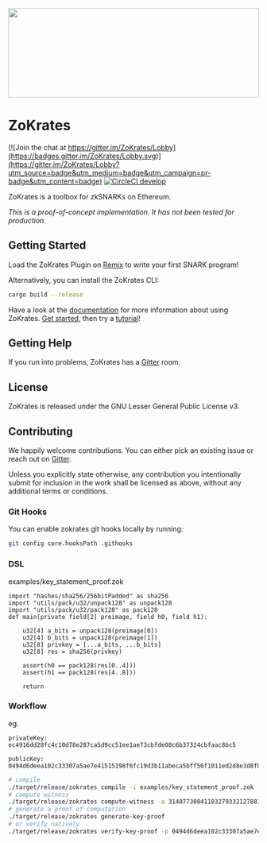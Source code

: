 
<img src="zokrates_logo.svg" width="100%" height="180">

# ZoKrates

[![Join the chat at https://gitter.im/ZoKrates/Lobby](https://badges.gitter.im/ZoKrates/Lobby.svg)](https://gitter.im/ZoKrates/Lobby?utm_source=badge&utm_medium=badge&utm_campaign=pr-badge&utm_content=badge)
[![CircleCI develop](https://img.shields.io/circleci/project/github/Zokrates/ZoKrates/develop.svg?label=develop)](https://circleci.com/gh/Zokrates/ZoKrates/tree/develop)

ZoKrates is a toolbox for zkSNARKs on Ethereum.

_This is a proof-of-concept implementation. It has not been tested for production._

## Getting Started

Load the ZoKrates Plugin on [Remix](https://remix.ethereum.org) to write your first SNARK program!

Alternatively, you can install the ZoKrates CLI:

```bash
cargo build --release
```

Have a look at the [documentation](https://zokrates.github.io/) for more information about using ZoKrates.
[Get started](https://zokrates.github.io/gettingstarted.html), then try a [tutorial](https://zokrates.github.io/examples/rng_tutorial.html)!

## Getting Help

If you run into problems, ZoKrates has a [Gitter](https://gitter.im/ZoKrates/Lobby) room.

## License

ZoKrates is released under the GNU Lesser General Public License v3.

## Contributing

We happily welcome contributions. You can either pick an existing issue or reach out on [Gitter](https://gitter.im/ZoKrates/Lobby).

Unless you explicitly state otherwise, any contribution you intentionally submit for inclusion in the work shall be licensed as above, without any additional terms or conditions.

### Git Hooks

You can enable zokrates git hooks locally by running:

```sh
git config core.hooksPath .githooks
```



### DSL

examples/key_statement_proof.zok

```
import "hashes/sha256/256bitPadded" as sha256
import "utils/pack/u32/unpack128" as unpack128
import "utils/pack/u32/pack128" as pack128
def main(private field[2] preimage, field h0, field h1):

    u32[4] a_bits = unpack128(preimage[0])
    u32[4] b_bits = unpack128(preimage[1])
    u32[8] privkey = [...a_bits, ...b_bits]
    u32[8] res = sha256(privkey)

    assert(h0 == pack128(res[0..4]))
    assert(h1 == pack128(res[4..8]))

    return

```


### Workflow
eg. 

    privateKey: ec4916dd28fc4c10d78e287ca5d9cc51ee1ae73cbfde08c6b37324cbfaac8bc5

    publicKey: 0494d6deea102c33307a5ae7e41515198f6fc19d3b11abeca5bff56f1011ed2d8e3d8f02cbd20e8c53d8050d681397775d0dc8b0ad406b261f9b4c94404201cab3

```bash
# compile
./target/release/zokrates compile -i examples/key_statement_proof.zok
# compute witness 
./target/release/zokrates compute-witness -a 314077308411032793321278816725012958289 316495952764820137513325325447450102725 67428615251739275197038733346106089224   232995379825841761673536055030921300908 
# generate a proof of computation
./target/release/zokrates generate-key-proof
# or verify natively
./target/release/zokrates verify-key-proof -p 0494d6deea102c33307a5ae7e41515198f6fc19d3b11abeca5bff56f1011ed2d8e3d8f02cbd20e8c53d8050d681397775d0dc8b0ad406b261f9b4c94404201cab3
```
